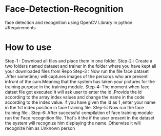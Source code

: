 # Face-Detection-Recognition
face detection and recognition using OpenCV Library in python
#Requirements
# How to use 
Step-1 : Download all files and place them in one folder.
Step-2 : Create a two folders named dataset and trainer in the folder where you have kept all your downloaded files from Repo
Step-3 : Now run the file face dataset .After sometime,i will captures images of the person/s who are present infront of the cam.Meaning that the system has taken your pictures for the training purpose in the training module.
Step-4: The moment when face datset file got executed it will ask user to enter the id .Provide the id according to the array index values and change the name in the code according to the index value. if you have given the id as 1 ,enter your name in the 1st index position in face training file.
Step-5: Now run the face training file .
Step-6: After successful compilation of face training module run the Face recognition file.
 That's it the if the user present in the dataset the system will recognize him displaying the name .Otherwise it will recognize him as Unknown person
 
